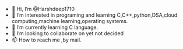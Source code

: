 - 👋 Hi, I’m @Harshdeep1710
- 👀 I’m interested in programing and learning C,C++,python,DSA,cloud computing,machine learning,operating systems.
- 🌱 I’m currently learning C language.
- 💞️ I’m looking to collaborate on yet not decided
- 📫 How to reach me ,by mail.

<!---
Harshdeep1710/Harshdeep1710 is a ✨ special ✨ repository because its `README.md` (this file) appears on your GitHub profile.
You can click the Preview link to take a look at your changes.
--->
